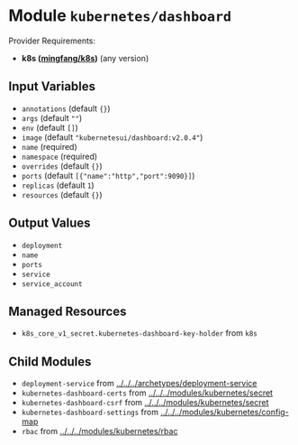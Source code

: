 
# Module `kubernetes/dashboard`

Provider Requirements:
* **k8s ([mingfang/k8s](https://registry.terraform.io/providers/mingfang/k8s/latest))** (any version)

## Input Variables
* `annotations` (default `{}`)
* `args` (default `""`)
* `env` (default `[]`)
* `image` (default `"kubernetesui/dashboard:v2.0.4"`)
* `name` (required)
* `namespace` (required)
* `overrides` (default `{}`)
* `ports` (default `[{"name":"http","port":9090}]`)
* `replicas` (default `1`)
* `resources` (default `{}`)

## Output Values
* `deployment`
* `name`
* `ports`
* `service`
* `service_account`

## Managed Resources
* `k8s_core_v1_secret.kubernetes-dashboard-key-holder` from `k8s`

## Child Modules
* `deployment-service` from [../../../archetypes/deployment-service](../../../archetypes/deployment-service)
* `kubernetes-dashboard-certs` from [../../../modules/kubernetes/secret](../../../modules/kubernetes/secret)
* `kubernetes-dashboard-csrf` from [../../../modules/kubernetes/secret](../../../modules/kubernetes/secret)
* `kubernetes-dashboard-settings` from [../../../modules/kubernetes/config-map](../../../modules/kubernetes/config-map)
* `rbac` from [../../../modules/kubernetes/rbac](../../../modules/kubernetes/rbac)

